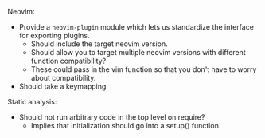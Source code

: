 Neovim:
- Provide a `neovim-plugin` module which lets us standardize the interface for exporting plugins.
	- Should include the target neovim version.
	- Should allow you to target multiple neovim versions with different function compatibility?
	- These could pass in the vim function so that you don't have to worry about compatibility.
- Should take a keymapping

Static analysis:

- Should not run arbitrary code in the top level on require?
	- Implies that initialization should go into a setup() function.
